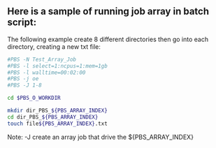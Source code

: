 ## Here is a sample of running job array in batch script:

The following example create 8 different directories then go into each directory, creating a new txt file:

```bash
#PBS -N Test_Array_Job
#PBS -l select=1:ncpus=1:mem=1gb
#PBS -l walltime=00:02:00
#PBS -j oe
#PBS -J 1-8

cd $PBS_O_WORKDIR

mkdir dir_PBS_${PBS_ARRAY_INDEX}
cd dir_PBS_${PBS_ARRAY_INDEX}
touch file${PBS_ARRAY_INDEX}.txt
```

Note: -J create an array job that drive the ${PBS_ARRAY_INDEX}
